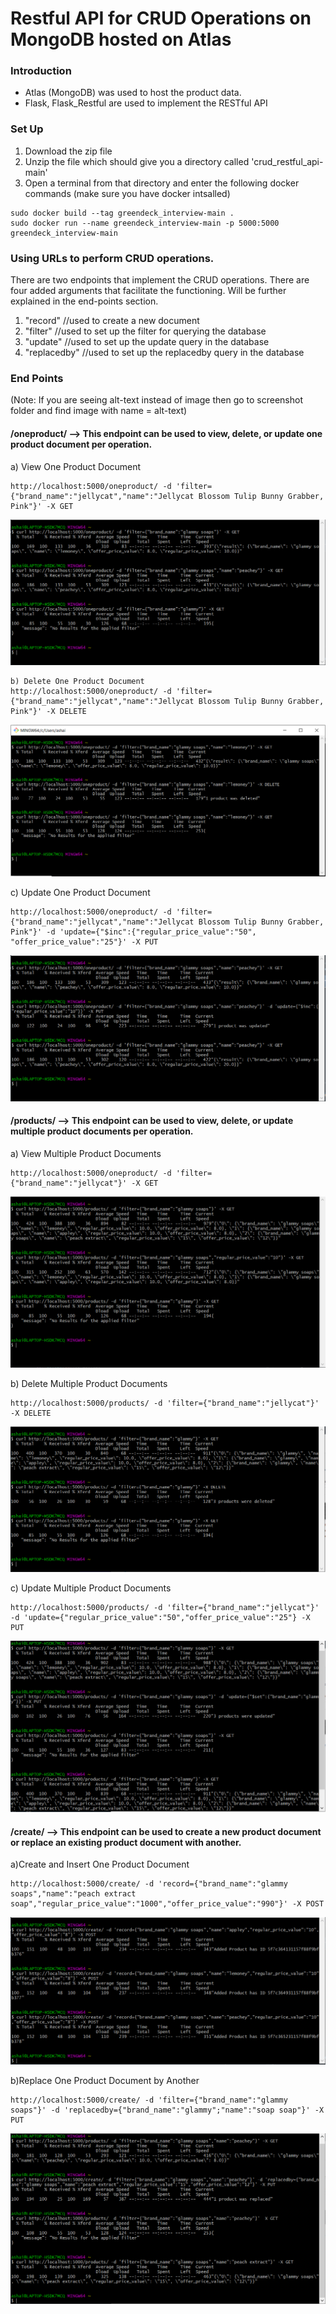 # Restful API for CRUD Operations on MongoDB hosted on Atlas

### Introduction
- Atlas (MongoDB) was used to host the product data.
- Flask, Flask_Restful are used to implement the RESTful API

### Set Up

1. Download the zip file
2. Unzip the file which should give you a directory called 'crud_restful_api-main'
3. Open a terminal from that directory and enter the following docker commands (make sure you have docker intsalled)   
```
sudo docker build --tag greendeck_interview-main .
sudo docker run --name greendeck_interview-main -p 5000:5000 greendeck_interview-main

```

### Using URLs to perform CRUD operations.
There are two endpoints that implement the CRUD operations.
There are four added arguments that facilitate the functioning. Will be further explained in the end-points section.
  1. "record" //used to create a new document
  2. "filter" //used to set up the filter for querying the database
  3. "update" //used to set up the update query in the database
  4. "replacedby" //used to set up the replacedby query in the database
  
### End Points  
(Note: If you are seeing alt-text instead of image then go to screenshot folder and find image with name = alt-text)
#### /oneproduct/ --> This endpoint can be used to view, delete, or update one product document per operation.  
  a) View One Product Document    
  ```
  http://localhost:5000/oneproduct/ -d 'filter={"brand_name":"jellycat","name":"Jellycat Blossom Tulip Bunny Grabber, Pink"}' -X GET  
  ```
  ![one product get operation](Screenshots/one%20product%20get%20operation.PNG)  
  
  ```
  b) Delete One Product Document  
  http://localhost:5000/oneproduct/ -d 'filter={"brand_name":"jellycat","name":"Jellycat Blossom Tulip Bunny Grabber, Pink"}' -X DELETE  
  ```
  ![one product delete operation](Screenshots/one%20product%20delete%20operation.PNG)  
  
  c) Update One Product Document    
  ```
  http://localhost:5000/oneproduct/ -d 'filter={"brand_name":"jellycat","name":"Jellycat Blossom Tulip Bunny Grabber, Pink"}' -d 'update={"$inc":{"regular_price_value":"50", "offer_price_value":"25"}' -X PUT    
  ```
  ![one product update operation](Screenshots/one%20product%20update%20operation%20inc.PNG)  
  
#### /products/ --> This endpoint can be used to view, delete, or update multiple product documents per operation.  
  a) View Multiple Product Documents    
  ```
  http://localhost:5000/oneproduct/ -d 'filter={"brand_name":"jellycat"}' -X GET   
  ```
  ![multiple products get operation](Screenshots/multiple%20products%20get%20operation.PNG)
  
  b) Delete Multiple Product Documents  
  ```
  http://localhost:5000/products/ -d 'filter={"brand_name":"jellycat"}' -X DELETE   
  ```
  ![multiple products delete operation](Screenshots/multiple%20products%20delete%20operation.PNG)
  
  c) Update Multiple Product Documents    
  ```
  http://localhost:5000/products/ -d 'filter={"brand_name":"jellycat"}' -d 'update={"regular_price_value":"50","offer_price_value":"25"} -X PUT     
  ```
  ![multiple products update operation](Screenshots/multiple%20products%20update%20operation.PNG)
  
#### /create/ --> This endpoint can be used to create a new product document or replace an existing product document with another.  
  a)Create and Insert One Product Document     
  ```
  http://localhost:5000/create/ -d 'record={"brand_name":"glammy soaps","name":"peach extract soap","regular_price_value":"1000","offer_price_value":"990"}' -X POST      
  ```
  ![create operation](Screenshots/create%20operation.PNG)

  b)Replace One Product Document by Another    
  ```
  http://localhost:5000/create/ -d 'filter={"brand_name":"glammy soaps"}' -d 'replacedby={"brand_name":"glammy";"name":"soap soap"}' -X PUT  
  ```
  ![replace operation](Screenshots/replace%20operation.PNG)

